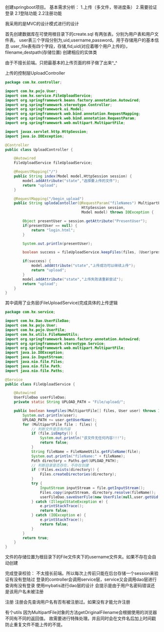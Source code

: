 创建springboot项目。
基本需求分析：
 1.上传（多文件，带进度条）
 2.需要验证登录
    2.1登陆功能
    2.2注册功能

我采用的是MVC的设计模式进行的设计

首先创建数据库在可使用根目录下的create.sql
有两张表。分别为用户表和用户文件表。
    user表三个字段分别为,uid,username,password。用于存储用户的基本信息
    user_file表有四个字段，存储,fid,uid(对应着哪个用户上传的)，
filename,destpath(存储位置)
创建相应的实体类

由于不擅长前端。只把最基本的上传页面的样子做了出来^_^

上传的控制层UploadController
```java
package com.hx.controller;

import com.hx.pojo.User;
import com.hx.service.FileUploadService;
import org.springframework.beans.factory.annotation.Autowired;
import org.springframework.stereotype.Controller;
import org.springframework.ui.Model;
import org.springframework.web.bind.annotation.RequestMapping;
import org.springframework.web.bind.annotation.RequestParam;
import org.springframework.web.multipart.MultipartFile;

import javax.servlet.http.HttpSession;
import java.io.IOException;

@Controller
public class UploadController {

    @Autowired
    FileUploadService fileUploadService;

    @RequestMapping("/")
    public String index(Model model,HttpSession session) {
        model.addAttribute("state","选择要上传的文件");
        return "upload";
    }

    @RequestMapping("/begin_upload")
    public String uplodaContoller(@RequestParam("fileNames") MultipartFile[] files,
                                   HttpSession session,
                                   Model model) throws IOException {

        Object presentUser = session.getAttribute("PresentUser");
        if(presentUser == null) {
            return "login.html";
        }

        System.out.println(presentUser);

        boolean success = fileUploadService.keepFiles(files, (User)presentUser);

        if(success) {
            model.addAttribute("state","上传成功可以继续上传");
            return "upload";
        }
        model.addAttribute("state","上传失败请重新尝试");
        return "upload";
    }
}
```
其中调用了业务层(FileUploadService)完成具体的上传逻辑
```java
package com.hx.service;

import com.hx.Dao.UserFileDao;
import com.hx.pojo.User;
import com.hx.pojo.UserFile;
import com.hx.utils.FileNameUtils;
import org.springframework.beans.factory.annotation.Autowired;
import org.springframework.stereotype.Service;
import org.springframework.web.multipart.MultipartFile;
import java.io.IOException;
import java.io.InputStream;
import java.nio.file.Files;
import java.nio.file.Path;
import java.nio.file.Paths;

@Service
public class FileUploadService {

    @Autowired
    UserFileDao userFileDao;
    private static String UPLOAD_PATH = "File/upload/";

    public boolean keepFiles(MultipartFile[] files, User user) throws IOException {
        System.out.println(user);
        UPLOAD_PATH += user.getUserName();
        for (MultipartFile file : files) {
            // 判断文件是否有内容
            if (file.isEmpty()) {
                System.out.println("该文件无任何内容!!!");
                return false;
            }
            String fileName = FileNameUtils.getFileName(file);
            System.out.println("fileName:" + fileName);
            Path directory = Paths.get(UPLOAD_PATH);
            // 判断目录是否存在，不存在创建
            if (!Files.exists(directory)) {
                Files.createDirectories(directory);
            }
            try {
                InputStream inputStream = file.getInputStream();
                Files.copy(inputStream, directory.resolve(fileName));
                userFileDao.saveUserFile(new UserFile(null,user.getUid(),fileName,UPLOAD_PATH+'/'+fileName));
            } catch (IllegalStateException e) {
                e.printStackTrace();
                return false;
            } catch (IOException e) {
                e.printStackTrace();
                return false;
            }
        }
        return true;
    }
}
```
文件的存储位置为根目录下的File文件夹下的username文件夹。如果不存在会自动创建

完成登录校验：
    不太擅长前端。所以每次上传前只能在后台存储一个session来验证有没有登陆过
    登录的controller会调用service层，service又会调用dao层进行查询有没有登录
    使用mybatis进行dao层的设计
    会提示是由于用户名密码错误还是该用户名未被注册

注册
   注册会先查询用户名有否有被注册过。如果没有才能允许注册  
   
有个utils
  因为MultipartFile对象的方法getOriginalFilename会根据使用的浏览器不同有不同的返回值。
  故需要进行特殊处理。并且同时会在文件名后加上时间戳防止重复文件不能上传的不提。